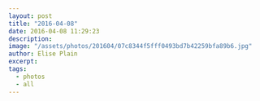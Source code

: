 ```yaml
---
layout: post
title: "2016-04-08"
date: 2016-04-08 11:29:23
description: 
image: "/assets/photos/201604/07c8344f5fff0493bd7b42259bfa89b6.jpg"
author: Elise Plain
excerpt: 
tags: 
  - photos
  - all
---
```



<p></p>
